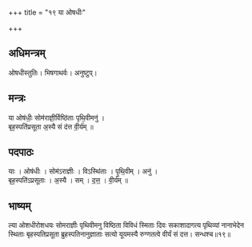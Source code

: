 +++
title = "१९ या ओषधीः"

+++
## अधिमन्त्रम्
ओषधीस्तुतिः। भिषगाथर्वः। अनुष्टुप्।

## मन्त्रः
या ओष॑धीः॒ सोम॑राज्ञी॒र्विष्ठि॑ताः पृथि॒वीमनु॑ ।  
बृह॒स्पति॑प्रसूता अ॒स्यै सं द॑त्त वी॒र्य॑म् ॥

## पदपाठः
याः । ओष॑धीः । सोम॑ऽराज्ञीः । विऽस्थि॑ताः । पृ॒थि॒वीम् । अनु॑ ।  
बृह॒स्पति॑ऽप्रसूताः । अ॒स्यै । सम् । द॒त्त॒ । वी॒र्य॑म् ॥

## भाष्यम्
ल्या ओशधीरोशधयः सोमराज्ञीः पृथिवीमनु विष्ठिता विविधं स्मिताः दिवः सकाशादागत्य पृथिव्यां नानाभेदेन स्थिताः बृहस्पतिप्रसूता ब्रुहस्पतिनानुज्ञाताः सत्यो यूयमस्यै रुग्णतत्वे वीर्यं सं दत्त। सन्धश्च॥१९॥